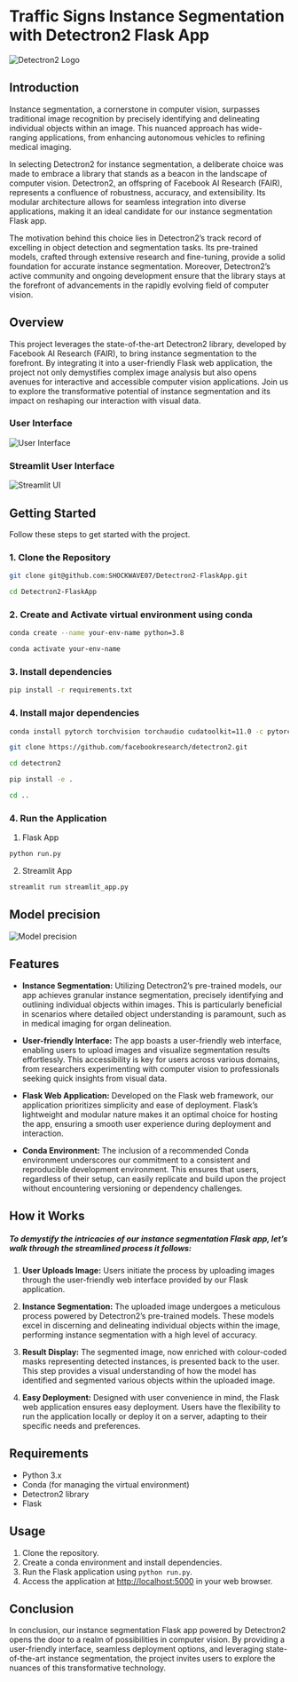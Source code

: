 # Traffic Signs Instance Segmentation with Detectron2 Flask App
![Detectron2 Logo](images/detectron2-logo.png)

## Introduction

Instance segmentation, a cornerstone in computer vision, surpasses traditional image recognition by precisely identifying and delineating individual objects within an image. This nuanced approach has wide-ranging applications, from enhancing autonomous vehicles to refining medical imaging.

In selecting Detectron2 for instance segmentation, a deliberate choice was made to embrace a library that stands as a beacon in the landscape of computer vision. Detectron2, an offspring of Facebook AI Research (FAIR), represents a confluence of robustness, accuracy, and extensibility. Its modular architecture allows for seamless integration into diverse applications, making it an ideal candidate for our instance segmentation Flask app.

The motivation behind this choice lies in Detectron2’s track record of excelling in object detection and segmentation tasks. Its pre-trained models, crafted through extensive research and fine-tuning, provide a solid foundation for accurate instance segmentation. Moreover, Detectron2’s active community and ongoing development ensure that the library stays at the forefront of advancements in the rapidly evolving field of computer vision.

## Overview
This project leverages the state-of-the-art Detectron2 library, developed by Facebook AI Research (FAIR), to bring instance segmentation to the forefront. By integrating it into a user-friendly Flask web application, the project not only demystifies complex image analysis but also opens avenues for interactive and accessible computer vision applications. Join us to explore the transformative potential of instance segmentation and its impact on reshaping our interaction with visual data.

### User Interface

![User Interface](images/ui.png)

### Streamlit User Interface

![Streamlit UI](images/streamlit_ui.png)

## Getting Started

Follow these steps to get started with the project.

### 1. Clone the Repository

```bash
git clone git@github.com:SHOCKWAVE07/Detectron2-FlaskApp.git
```
```bash
cd Detectron2-FlaskApp
```

### 2. Create and Activate virtual environment using conda

```bash
conda create --name your-env-name python=3.8
```
```bash
conda activate your-env-name
```

### 3. Install dependencies

```bash
pip install -r requirements.txt
```

### 4. Install major dependencies

```bash
conda install pytorch torchvision torchaudio cudatoolkit=11.0 -c pytorch
```
```bash
git clone https://github.com/facebookresearch/detectron2.git
```
```bash
cd detectron2
```
```bash
pip install -e .
```
```bash
cd ..
```

### 4. Run the Application

1. Flask App
```bash 
python run.py
```

2. Streamlit App
```bash
streamlit run streamlit_app.py
```

## Model precision

![Model precision](images/precision.jpg)


## Features
- **Instance Segmentation:** Utilizing Detectron2’s pre-trained models, our app achieves granular instance segmentation, precisely identifying and outlining individual objects within images. This is particularly beneficial in scenarios where detailed object understanding is paramount, such as in medical imaging for organ delineation.
  
- **User-friendly Interface:** The app boasts a user-friendly web interface, enabling users to upload images and visualize segmentation results effortlessly. This accessibility is key for users across various domains, from researchers experimenting with computer vision to professionals seeking quick insights from visual data.

- **Flask Web Application:** Developed on the Flask web framework, our application prioritizes simplicity and ease of deployment. Flask’s lightweight and modular nature makes it an optimal choice for hosting the app, ensuring a smooth user experience during deployment and interaction.

- **Conda Environment:** The inclusion of a recommended Conda environment underscores our commitment to a consistent and reproducible development environment. This ensures that users, regardless of their setup, can easily replicate and build upon the project without encountering versioning or dependency challenges.


## How it Works
##### To demystify the intricacies of our instance segmentation Flask app, let’s walk through the streamlined process it follows:
1. **User Uploads Image:** Users initiate the process by uploading images through the user-friendly web interface provided by our Flask application.

2. **Instance Segmentation:** The uploaded image undergoes a meticulous process powered by Detectron2’s pre-trained models. These models excel in discerning and delineating individual objects within the image, performing instance segmentation with a high level of accuracy.

3. **Result Display:** The segmented image, now enriched with colour-coded masks representing detected instances, is presented back to the user. This step provides a visual understanding of how the model has identified and segmented various objects within the uploaded image.

4. **Easy Deployment:** Designed with user convenience in mind, the Flask web application ensures easy deployment. Users have the flexibility to run the application locally or deploy it on a server, adapting to their specific needs and preferences.

## Requirements
- Python 3.x
- Conda (for managing the virtual environment)
- Detectron2 library
- Flask

## Usage
1. Clone the repository.
2. Create a conda environment and install dependencies.
3. Run the Flask application using `python run.py`.
4. Access the application at [http://localhost:5000](http://localhost:5000) in your web browser.

## Conclusion
In conclusion, our instance segmentation Flask app powered by Detectron2 opens the door to a realm of possibilities in computer vision. By providing a user-friendly interface, seamless deployment options, and leveraging state-of-the-art instance segmentation, the project invites users to explore the nuances of this transformative technology.

